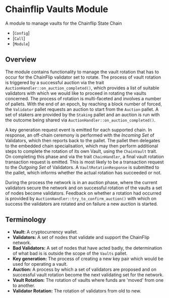 # Chainflip Vaults Module

A module to manage vaults for the Chainflip State Chain

- [`Config`]
- [`Call`]
- [`Module`]

## Overview

The module contains functionality to manage the vault rotation that has to occur for the ChainFlip validator set to
rotate. The process of vault rotation is triggered by a successful auction via the
trait `AuctionHandler::on_auction_completed()`, which provides a list of suitable validators with which we would like to
proceed in rotating the vaults concerned. The process of rotation is multi-faceted and involves a number of pallets.
With the end of an epoch, by reaching a block number of forced, the `Validator` pallet requests an auction to start from
the `Auction` pallet. A set of stakers are provided by the `Staking` pallet and an auction is run with the outcome being
shared via `AuctionHandler::on_auction_completed()`.

A key generation request event is emitted for each supported chain. In response, an off-chain ceremony is performed with
the _Incoming Set_ of Validators, which then reports back to the pallet. The pallet then delegates to the embedded chain
specialisation, which may then perform additional steps to complete the rotation of its own Vault, using
the `ChainVault` trait. On completing this phase and via the trait `ChainHandler`, a final vault rotation transaction
request is emitted. This is most likely to be a transaction request to the _Outgoing Set_ of Validators.
A `VaultRotationResponse` is submitted to the pallet, which informs whether the actual rotation has succeeded or not.

During the process the network is in an auction phase, where the current validators secure the network and on successful
rotation of the vaults a set of nodes become validators. Feedback on whether a rotation had occurred is provided by
`AuctionHandler::try_to_confirm_auction()` with which on success the validators are rotated and on failure a new auction
is started.

## Terminology

- **Vault:** A cryptocurrency wallet.
- **Validators:** A set of nodes that validate and support the ChainFlip network.
- **Bad Validators:** A set of nodes that have acted badly, the determination of what bad is is outside the scope of
  the `Vaults` pallet.
- **Key generation:** The process of creating a new key pair which would be used for operating a vault.
- **Auction:** A process by which a set of validators are proposed and on successful vault rotation become the next
  validating set for the network.
- **Vault Rotation:** The rotation of vaults where funds are 'moved' from one to another.
- **Validator Rotation:** The rotation of validators from old to new.

